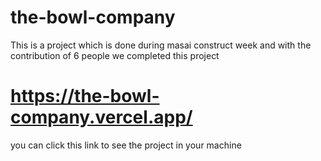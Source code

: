 # the-bowl-company

This is a project which is done during masai construct week and with the contribution of 6 people we completed this project


# https://the-bowl-company.vercel.app/

you can click this link to see the project in your machine
